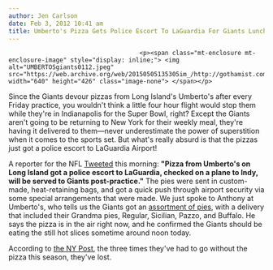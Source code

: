 ```yaml
---
author: Jen Carlson
date: Feb 3, 2012 10:41 am
title: Umberto's Pizza Gets Police Escort To LaGuardia For Giants Lunch Delivery
---
```


	
										<p><span class="mt-enclosure mt-enclosure-image" style="display: inline;"> <img alt="UMBERTOSgiants0112.jpeg" src="https://web.archive.org/web/20150505135305im_/http://gothamist.com/attachments/arts_jen/UMBERTOSgiants0112.jpeg" width="640" height="426" class="image-none"> </span></p>

<p>Since the Giants devour pizzas from Long Island&apos;s Umberto&apos;s after every Friday practice, you wouldn&apos;t think a little four hour flight would stop them while they&apos;re in Indianapolis for the Super Bowl, right? Except the Giants aren&apos;t going to be returning to New York for their weekly meal, they&apos;re having it delivered to them&#x2014;never underestimate the power of superstition when it comes to the sports set. But what&apos;s really absurd is that the pizzas just got a police escort to LaGuardia Airport!</p>

<p>A reporter for the NFL <a href="https://web.archive.org/web/20150505135305/https://twitter.com/#!/AlbertBreer/status/165448328585281536">Tweeted</a> this morning: <strong>&quot;Pizza from Umberto&apos;s on Long Island got a police escort to LaGuardia, checked on a plane to Indy, will be served to Giants post-practice.&quot;</strong> The pies were sent in custom-made, heat-retaining bags, and got a quick push through airport security via some special arrangements that were made. We just spoke to Anthony at Umberto&apos;s, who tells us the Giants got an <a href="https://web.archive.org/web/20150505135305/http://www.originalumbertos.com/take-out-pizza.php">assortment of pies</a>, with a delivery that included their Grandma pies, Regular, Sicilian, Pazzo, and Buffalo. He says the pizza is in the air right now, and he confirmed the Giants should be eating the still hot slices sometime around noon today.</p>

<p>According to <a href="https://web.archive.org/web/20150505135305/http://www.nypost.com/p/news/local/slice_of_home_in_indy_6leLWPwNZ5FNK2UwIGDQvL">the NY Post</a>, the three times they&apos;ve had to go without the pizza this season, they&apos;ve lost.</p>					
										
									
				